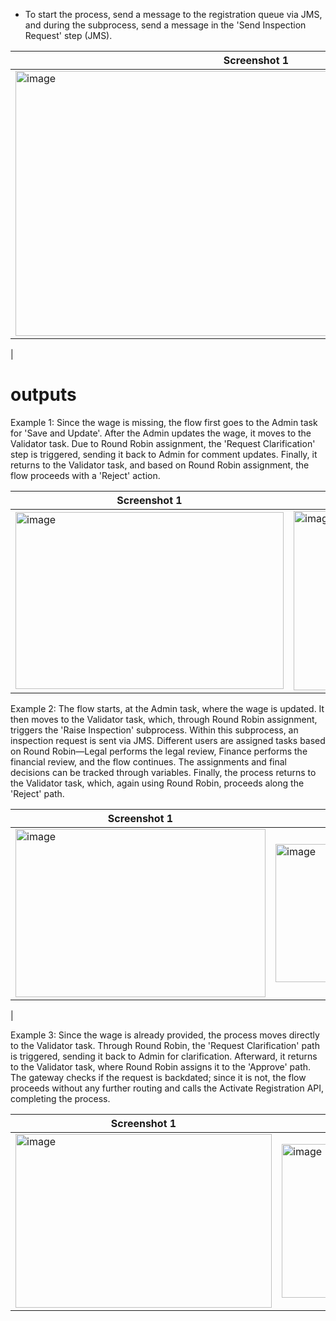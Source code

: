 - To start the process, send a message to the registration queue via JMS, and during the subprocess, send a message in the 'Send Inspection Request' step (JMS).
  
| Screenshot 1 | Screenshot 2 |
|--------------|--------------|
| <img width="770" height="424" alt="image" src="https://github.com/user-attachments/assets/094adfac-025d-4575-8068-8195472b69aa" /> | <img width="698" height="416" alt="image" src="https://github.com/user-attachments/assets/94fd9464-0e80-4e4b-b8b4-b13342b292fd" />
 |

# outputs

Example 1: Since the wage is missing, the flow first goes to the Admin task for 'Save and Update'. After the Admin updates the wage, it moves to the Validator task. Due to Round Robin assignment, the 'Request Clarification' step is triggered, sending it back to Admin for comment updates. Finally, it returns to the Validator task, and based on Round Robin assignment, the flow proceeds with a 'Reject' action.

| Screenshot 1 | Screenshot 2 |
|--------------|--------------|
| <img width="429" height="283" alt="image" src="https://github.com/user-attachments/assets/0d5bf787-49bd-49b9-aaff-54af635c88dd" /> | <img width="914" height="287" alt="image" src="https://github.com/user-attachments/assets/a4fc6b4e-4bb1-458f-bea0-1ee6b4076813" /> |

Example 2: The flow starts, at the Admin task, where the wage is updated. It then moves to the Validator task, which, through Round Robin assignment, triggers the 'Raise Inspection' subprocess. Within this subprocess, an inspection request is sent via JMS. Different users are assigned tasks based on Round Robin—Legal performs the legal review, Finance performs the financial review, and the flow continues. The assignments and final decisions can be tracked through variables. Finally, the process returns to the Validator task, which, again using Round Robin, proceeds along the 'Reject' path.

| Screenshot 1 | Screenshot 2 | Screenshot 3 |
|--------------|--------------|--------------|
| <img width="400" height="269" alt="image" src="https://github.com/user-attachments/assets/7737b08d-a48d-43b8-a424-72f9f69ff444" /> | <img width="802" height="221" alt="image" src="https://github.com/user-attachments/assets/df04ea70-f123-41c0-a3d2-252efa6fc09f" /> | <img width="709" height="247" alt="image" src="https://github.com/user-attachments/assets/1d0eb07d-f857-455b-9790-1b6870159459" />
 |

Example 3: Since the wage is already provided, the process moves directly to the Validator task. Through Round Robin, the 'Request Clarification' path is triggered, sending it back to Admin for clarification. Afterward, it returns to the Validator task, where Round Robin assigns it to the 'Approve' path. The gateway checks if the request is backdated; since it is not, the flow proceeds without any further routing and calls the Activate Registration API, completing the process.

| Screenshot 1 | Screenshot 2 |
|--------------|--------------|
| <img width="410" height="278" alt="image" src="https://github.com/user-attachments/assets/c58d7f01-95bd-4405-9bcf-2da3c8bd5016" /> | <img width="673" height="246"  alt="image" src="https://github.com/user-attachments/assets/4811747c-7d3a-4b72-9b0d-6b13a1ea7c6b" /> |





